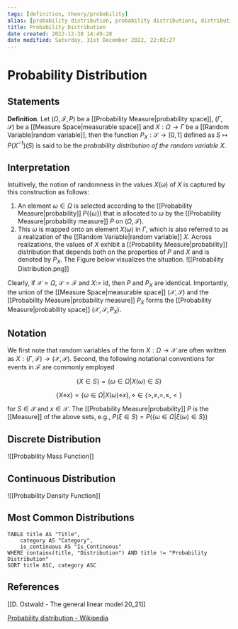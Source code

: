 ```yaml
---
tags: [definition, theory/probability]
alias: [probability distribution, probability distributions, distribution, distributions, probability]
title: Probability Distribution
date created: 2022-12-30 14:49:28
date modified: Saturday, 31st December 2022, 22:02:27
---
```


# Probability Distribution

## Statements

**Definition**. Let $(\Omega,\mathcal{F},P)$ be a [[Probability Measure|probability space]], $(\Gamma,\mathcal{S})$ be a [[Measure Space|measurable space]] and $X:\Omega\to\Gamma$ be a [[Random Variable|random variable]], then the function $P_X:\mathcal{S}\to[0,1]$ defined as $S\mapsto P(X^{-1})(S)$ is said to be the _probability distribution of the random variable_ $X$.

## Interpretation

Intuitively, the notion of randomness in the values $X(\omega)$ of $X$ is captured by this construction as follows:

1. An element $\omega\in\Omega$ is selected according to the [[Probability Measure|probability]] $P(\{\omega\})$ that is allocated to $\omega$ by the [[Probability Measure|probability measure]] $P$ on $(\Omega,\mathcal{F})$.
2. This $\omega$ is mapped onto an element $X(\omega)$ in $\Gamma$, which is also referred to as a realization of the [[Random Variable|random variable]] $X$. Across realizations, the values of $X$ exhibit a [[Probability Measure|probability]] distribution that depends both on the properties of $P$ and $X$ and is denoted by $P_X$. The Figure below visualizes the situation.
   ![[Probability Distribution.png]]

Clearly, if $\mathcal{X}=\Omega$, $\mathcal{S} = \mathcal{F}$ and $X:=$ id, then $P$ and $P_X$ are identical. Importantly, the union of the [[Measure Space|measurable space]] $(\mathcal{X},\mathcal{S})$ and the [[Probability Measure|probability measure]] $P_X$ forms the [[Probability Measure|probability space]] $(\mathcal{X},\mathcal{S},P_X)$.

## Notation

We first note that random variables of the form $X:\Omega\to\mathcal{X}$ are often written as $X:(\Gamma,\mathcal{F})\to(\mathcal{X},\mathcal{S})$. Second, the following notational conventions for events in $\mathcal{F}$ are commonly employed

$$
\{X\in S\}=\{\omega\in\Omega |X(\omega)\in S\} 
$$

$$
\{X\diamond x\}=\{\omega\in\Omega|X(\omega)\diamond x\}, \diamond\in\{>,\geq,=,\leq,<\} 
$$

for $S\in \mathcal{S}$ and $x\in\mathcal{X}$. The [[Probability Measure|probability]] $P$ is the [[Measure]] of the above sets, e.g., $P(\xi\in S)=P(\{\omega\in\Omega|\xi(\omega)\in S\})$

## Discrete Distribution

![[Probability Mass Function]]

## Continuous Distribution

![[Probability Density Function]]

## Most Common Distributions

```dataview
TABLE title AS "Title",
	category AS "Category",
	is_continuous AS "Is_Continuous"
WHERE contains(title, "Distribution") AND title != "Probability Distribution"
SORT title ASC, category ASC
```

## References

[[D. Ostwald - The general linear model 20_21]]

[Probability distribution - Wikipedia](https://en.wikipedia.org/wiki/Probability_distribution)
